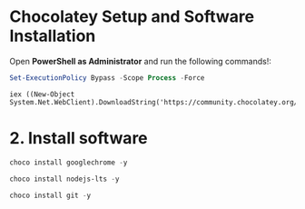 # Chocolatey Setup and Software Installation

Open **PowerShell as Administrator** and run the following commands!:

```powershell
Set-ExecutionPolicy Bypass -Scope Process -Force
```

```powerhsell
iex ((New-Object System.Net.WebClient).DownloadString('https://community.chocolatey.org/install.ps1'))
```

# 2. Install software
```powershell
choco install googlechrome -y
```

```powershell
choco install nodejs-lts -y
```

```powershell
choco install git -y
```
